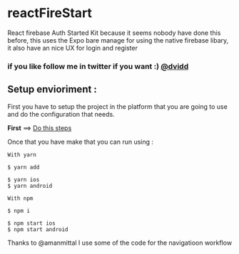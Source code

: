 # reactFireStart


React firebase Auth Started Kit because it seems nobody have done this before, this uses the Expo bare manage for using the native firebase libary, it also have an nice UX for login and register 

### if you like follow me in twitter if you want :) <a href="twitter.com/dviddb"> @dvidd </a> 

## Setup envioriment :

First you have to setup the project in the platform that you are going to use and do the configuration that needs.

<b>First</b> ==> <a href="https://rnfirebase.io/"> Do this steps </a>


Once that you have make that you can run using :

```
With yarn

$ yarn add

$ yarn ios 
$ yarn android

With npm

$ npm i 

$ npm start ios
$ npm start android

```



Thanks to @amanmittal I use some of the code for the navigatioon workflow
